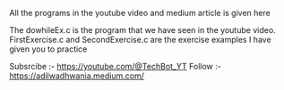 All the programs in the youtube video and medium article is given here

The dowhileEx.c is the program that we have seen in the youtube video.
FirstExercise.c and SecondExercise.c are the exercise examples I have given you to practice

Subsrcibe :- https://youtube.com/@TechBot_YT
Follow :- https://adilwadhwania.medium.com/
